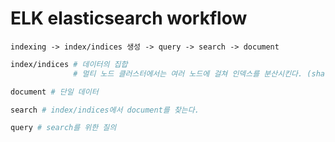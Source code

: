 # ELK elasticsearch workflow

```
indexing -> index/indices 생성 -> query -> search -> document
```

```sh
index/indices # 데이터의 집합
              # 멀티 노드 클러스터에서는 여러 노드에 걸쳐 인덱스를 분산시킨다. (shard)

document # 단일 데이터

search # index/indices에서 document를 찾는다.

query # search를 위한 질의
```
